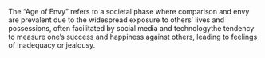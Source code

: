 The “Age of Envy” refers to a societal phase where comparison and envy are prevalent due to the widespread exposure to others’ lives and possessions, often facilitated by social media and technologythe tendency to measure one’s success and happiness against others, leading to feelings of inadequacy or jealousy.